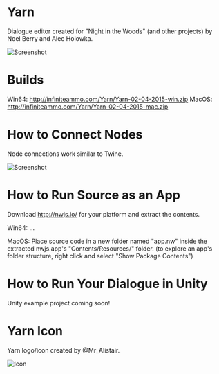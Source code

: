 # Yarn

Dialogue editor created for "Night in the Woods" (and other projects) by Noel Berry and Alec Holowka.

![Screenshot](http://infiniteammo.com/Yarn/Screenshot.jpg)

# Builds

Win64: http://infiniteammo.com/Yarn/Yarn-02-04-2015-win.zip
MacOS: http://infiniteammo.com/Yarn/Yarn-02-04-2015-mac.zip

# How to Connect Nodes

Node connections work similar to Twine.

![Screenshot](http://infiniteammo.com/Yarn/NodeConnections.jpg)

# How to Run Source as an App

Download http://nwjs.io/ for your platform and extract the contents.

Win64: ...

MacOS: Place source code in a new folder named "app.nw" inside the extracted nwjs.app's "Contents/Resources/" folder.
(to explore an app's folder structure, right click and select "Show Package Contents")

# How to Run Your Dialogue in Unity

Unity example project coming soon!

# Yarn Icon

Yarn logo/icon created by @Mr_Alistair.

![Icon](http://infiniteammo.com/Yarn/YarnIcon.png)